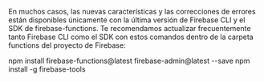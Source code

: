 En muchos casos, las nuevas características y las correcciones de errores están disponibles únicamente con la última versión de Firebase CLI y el SDK de firebase-functions. Te recomendamos actualizar frecuentemente tanto Firebase CLI como el SDK con estos comandos dentro de la carpeta functions del proyecto de Firebase:

npm install firebase-functions@latest firebase-admin@latest --save
npm install -g firebase-tools

